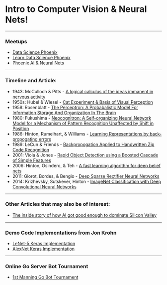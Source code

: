 # Intro to Computer Vision & Neural Nets!

---

### Meetups

- [Data Science Phoenix](https://www.meetup.com/Data-Science-Phoenix/)
- [Learn Data Science Phoenix](https://www.meetup.com/ldsphx/)
- [Phoenix AI & Neural Nets](https://www.meetup.com/phoenixnn/)

---

### Timeline and Article:
- 1943: McCulloch & Pitts - [A logical calculus of the ideas immanent in nervous activity](http://www.mind.ilstu.edu/curriculum/modOverview.php?modGUI=212)
- 1950s: Hubel & Wiesel - [Cat Experiment & Basis of Visual Perception](https://knowingneurons.com/2014/10/29/hubel-and-wiesel-the-neural-basis-of-visual-perception/)
- 1958: Rosenblatt - [The Perceptron: A Probabalistic Model For
Information Storage And Organization
In The Brain](http://citeseerx.ist.psu.edu/viewdoc/download;jsessionid=6985402E48095FA01E5F6F364FD0B826?doi=10.1.1.588.3775&rep=rep1&type=pdf)
- 1980: Fukushima - [Neocognitron: A Self-organizing Neural Network Model
for a Mechanism of Pattern Recognition
Unaffected by Shift in Position](https://www.rctn.org/bruno/public/papers/Fukushima1980.pdf)
- 1986: Hinton, Rumelhart, & Williams - [Learning Representations by back-propogating errors](https://www.iro.umontreal.ca/~vincentp/ift3395/lectures/backprop_old.pdf)
- 1989: LeCun & Friends - [Backpropogation Applied to Handwritten Zip Code Recognition](http://yann.lecun.com/exdb/publis/pdf/lecun-89e.pdf)
- 2001: Viola & Jones - [Rapid Object Detection using a Boosted Cascade of Simple
Features](https://www.cs.cmu.edu/~efros/courses/LBMV07/Papers/viola-cvpr-01.pdf)
- 2006: Hinton, Osindero, & Teh - [A fast learning algorithm for deep belief nets](https://www.cs.toronto.edu/~hinton/absps/fastnc.pdf)
- 2011: Glorot, Bordes, & Bengio - [Deep Sparse Rectifier Neural Networks](http://proceedings.mlr.press/v15/glorot11a/glorot11a.pdf)
- 2014: Krizhevsky, Sutskever, Hinton - [ImageNet Classification with Deep
Convolutional Neural Networks](http://image-net.org/challenges/LSVRC/2012/supervision.pdf)

---

### Other Articles that may also be of interest:
- [The inside story of how AI got good enough to dominate Silicon Valley](https://qz.com/1307091/the-inside-story-of-how-ai-got-good-enough-to-dominate-silicon-valley/)

---

### Demo Code Implementations from Jon Krohn
- [LeNet-5 Keras Implementation](https://github.com/the-deep-learners/TensorFlow-LiveLessons/blob/master/notebooks/lenet_in_keras.ipynb)
- [AlexNet Keras Implementation](https://github.com/the-deep-learners/TensorFlow-LiveLessons/blob/master/notebooks/alexnet_in_keras.ipynb)

---

### Online Go Server Bot Tournament
- [1st Manning Go Bot Tournament](https://deals.manning.com/go-comp/?fbclid=IwAR2UYq9QPlCfLzliDwXbxnYYyuTrImEKByTWuBTn0r02-SCGn2qXY8_QLIs)

